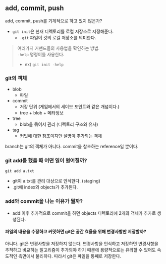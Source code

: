 ## add, commit, push

add, commit, push를 기계적으로 하고 있지 않은가?

- `git init`은 현재 디렉토리를 로컬 저장소로 지정해준다.
    - `.git` 파일이 깃의 로컬 저장소를 의미한다.

> 여러가지 커맨드들의 사용법을 확인하는 방법. <br/>
> `-help` 명령어를 사용한다. <br/>
> - ex) `git init -help`

### git의 객체

- blob
    - 파일
- commit
    - 저장 단위 (게임에서의 세이브 포인트와 같은 개념이다.)
    - tree + blob + 메타정보
- tree
    - blob을 묶어서 관리 (디렉토리 구조와 유사)
- tag
    - 커밋에 대한 참조이지만 설명이 추가되는 객체

branch는 git의 객체가 아니다. commit을 참조하는 reference일 뿐이다.

### git add를 했을 때 어떤 일이 벌어질까?

```git
git add a.txt
```
- git이 a.txt를 관리 대상으로 인식한다. (staging)
- .git에 index와 objects가 추가된다.

### add와 commit을 나눈 이유가 뭘까?

- add 이후 추가적으로 commit을 하면 objects 디렉토리에 2개의 객체가 추가로 생성된다.

#### 파일의 내용을 수정하고 커밋하면 git은 공간 효율을 위해 변경사항만 저장할까?

아니다. git은 변경사항을 저장하지 않는다. 변경사항을 인식하고 저장하면 변경사항을 추적하고 비교하는 알고리즘이 추가되야 하기 때문에 용량적으로는 유리할 수 있어도 속도적인 측면에서 불리하다. 따라서 git은 파일을 통째로 저장한다.